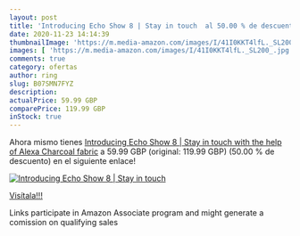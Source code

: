 ```yaml
---
layout: post
title: 'Introducing Echo Show 8 | Stay in touch  al 50.00 % de descuento'
date: 2020-11-23 14:14:39
thumbnailImage: 'https://m.media-amazon.com/images/I/41I0KKT4lfL._SL200_.jpg'
images: [ 'https://m.media-amazon.com/images/I/41I0KKT4lfL._SL200_.jpg' ]
comments: true
category: ofertas
author: ring
slug: B07SMN7FYZ
description:
actualPrice: 59.99 GBP
comparePrice: 119.99 GBP
inStock: true
---
```


Ahora mismo tienes [Introducing Echo Show 8 | Stay in touch with the help of Alexa  Charcoal fabric](https://www.amazon.co.uk/dp/B07SMN7FYZ/?tag=tolees0a-21) a 59.99 GBP (original: 119.99 GBP) (50.00 %  de descuento) en el siguiente enlace!

[![Introducing Echo Show 8 | Stay in touch ](https://m.media-amazon.com/images/I/41I0KKT4lfL._SL200_.jpg)](https://www.amazon.co.uk/dp/B07SMN7FYZ/?tag=tolees0a-21)

[Visítala!!!](https://www.amazon.co.uk/dp/B07SMN7FYZ/?tag=tolees0a-21)

Links participate in Amazon Associate program and might generate a comission on qualifying sales
